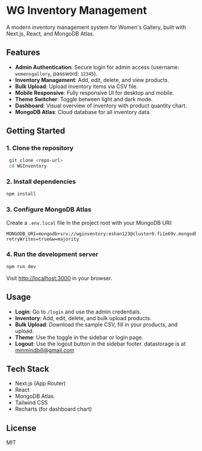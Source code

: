 # WG Inventory Management

A modern inventory management system for Women's Gallery, built with Next.js, React, and MongoDB Atlas.

## Features

- **Admin Authentication**: Secure login for admin access (username: `womensgallery`, password: `12345`).
- **Inventory Management**: Add, edit, delete, and view products.
- **Bulk Upload**: Upload inventory items via CSV file.
- **Mobile Responsive**: Fully responsive UI for desktop and mobile.
- **Theme Switcher**: Toggle between light and dark mode.
- **Dashboard**: Visual overview of inventory with product quantity chart.
- **MongoDB Atlas**: Cloud database for all inventory data.

## Getting Started

### 1. Clone the repository
```bash
 git clone <repo-url>
 cd WGInventory
```

### 2. Install dependencies
```bash
npm install
```

### 3. Configure MongoDB Atlas
Create a `.env.local` file in the project root with your MongoDB URI:
```
MONGODB_URI=mongodb+srv://wginventory:eshan123@cluster0.fi1e69v.mongodb.net/wginventory?retryWrites=true&w=majority
```

### 4. Run the development server
```bash
npm run dev
```
Visit [http://localhost:3000](http://localhost:3000) in your browser.

## Usage
- **Login**: Go to `/login` and use the admin credentials.
- **Inventory**: Add, edit, delete, and bulk upload products.
- **Bulk Upload**: Download the sample CSV, fill in your products, and upload.
- **Theme**: Use the toggle in the sidebar or login page.
- **Logout**: Use the logout button in the sidebar footer.
datastorage is at minmindbill@gmail.com
## Tech Stack
- Next.js (App Router)
- React
- MongoDB Atlas
- Tailwind CSS
- Recharts (for dashboard chart)

## License
MIT
